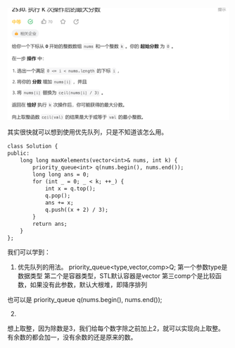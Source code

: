 
![](attachments/执行K%20次后的最大数_image_0.png)


其实很快就可以想到使用优先队列，只是不知道该怎么用。

```
class Solution {
public:
    long long maxKelements(vector<int>& nums, int k) {
        priority_queue<int> q(nums.begin(), nums.end());
        long long ans = 0;
        for (int _ = 0; _ < k; ++_) {
            int x = q.top();
            q.pop();
            ans += x;
            q.push((x + 2) / 3);
        }
        return ans;
    }
};
```

我们可以学到：
1.   优先队列的用法。
priority_queue<type,vector<type>,comp>Q;
第一个参数type是数据类型
第二个是容器类型，STL默认容器是vector
第三comp个是比较函数，如果没有此参数，默认大根堆，即降序排列

也可以是
priority_queue<int> q(nums.begin(), nums.end());

2.
想上取整，因为除数是3，我们给每个数字除之前加上2，就可以实现向上取整。  有余数的都会加一，没有余数的还是原来的数。
